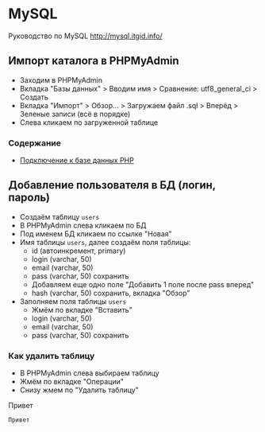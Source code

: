 # MySQL
Руководство по MySQL
http://mysql.itgid.info/

## Импорт каталога в PHPMyAdmin
* Заходим в PHPMyAdmin
* Вкладка "Базы данных" > Вводим имя > Сравнение: utf8_general_ci > Создать
* Вкладка "Импорт" > Обзор... > Загружаем файл .sql > Вперёд > Зеленые записи (всё в порядке)
* Слева кликаем по загруженной таблице

### Содержание
* [Подключение к базе данных PHP](https://damir-art.github.io/mysql/mysqli_connect/)

## Добавление пользователя в БД (логин, пароль)
* Создаём таблицу `users`
* В PHPMyAdmin слева кликаем по БД
* Под именем БД кликаем по ссылке "Новая"
* Имя таблицы `users`, далее создаём поля таблицы:
    * id (автоинкремент, primary)
    * login (varchar, 50)
    * email (varchar, 50)
    * pass (varchar, 50) сохранить
    * Добавляем еще одно поле "Добавить 1 поле после pass вперед"
    * hash (varchar, 50) сохранить, вкладка "Обзор"
* Заполняем поля таблицы `users`
    * Жмём по вкладке "Вставить"
    * login (varchar, 50)
    * email (varchar, 50)
    * pass (varchar, 50) сохранить

### Как удалить таблицу
* В PHPMyAdmin слева выбираем таблицу
* Жмём по вкладке "Операции"
* Снизу жмем по "Удалить таблицу"

Привет

    Привет
